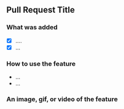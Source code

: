 ## Pull Request Title

### What was added
- [x] ....
- [x] ...

### How to use the feature
- ...
- ...

### An image, gif, or video of the feature
